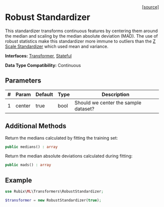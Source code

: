 <span style="float:right;"><a href="https://github.com/RubixML/RubixML/blob/master/src/Transformers/RobustStandardizer.php">[source]</a></span>

# Robust Standardizer
This standardizer transforms continuous features by centering them around the median and scaling by the median absolute deviation (MAD). The use of robust statistics make this standardizer more immune to outliers than the [Z Scale Standardizer](#z-scale-standardizer) which used mean and variance.

**Interfaces:** [Transformer](api.md#transformer), [Stateful](api.md#stateful)

**Data Type Compatibility:** Continuous

## Parameters
| # | Param | Default | Type | Description | 
|---|---|---|---|---|
| 1 | center | true | bool | Should we center the sample dataset? |

## Additional Methods
Return the medians calculated by fitting the training set:
```php
public medians() : array
```

Return the median absolute deviations calculated during fitting:
```php
public mads() : array
```

## Example
```php
use Rubix\ML\Transformers\RobustStandardizer;

$transformer = new RobustStandardizer(true);
```